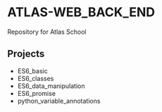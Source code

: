 # ATLAS-WEB_BACK_END
Repository for Atlas School

## Projects
- ES6_basic
- ES6_classes
- ES6_data_manipulation
- ES6_promise
- python_variable_annotations

